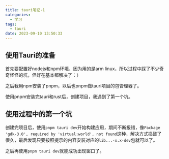 ```yaml
---
title: tauri笔记-1
categories:
  - 学习
tags:
  - tauri
date: 2023-09-10 13:50:33
---
```


## 使用Tauri的准备

首先要配置好nodejs和npm环境，因为用的是arm linux，所以过程中踩了不少奇奇怪怪的坑，但好在基本都解决了：）

之后我用npm安装了pnpm，以后也pnpm做tauri项目的包管理器了。

使用pnpm安装完tauri和rust后，创建项目，我遇到了第一个坑。

## 使用过程中的第一个坑

创建完项目后，使用`pnpm tauri dev`开始构建应用，期间不断报错，像`Package 'gdk-3.0', required by 'virtual:world', not found`这种，解决方式捣鼓了很久，最后发现只要按照提示的内容安装对应的`lib...-x.x-dev`包就可以了。

之后再使用`pnpm tauri dev`就能成功出现窗口了。
